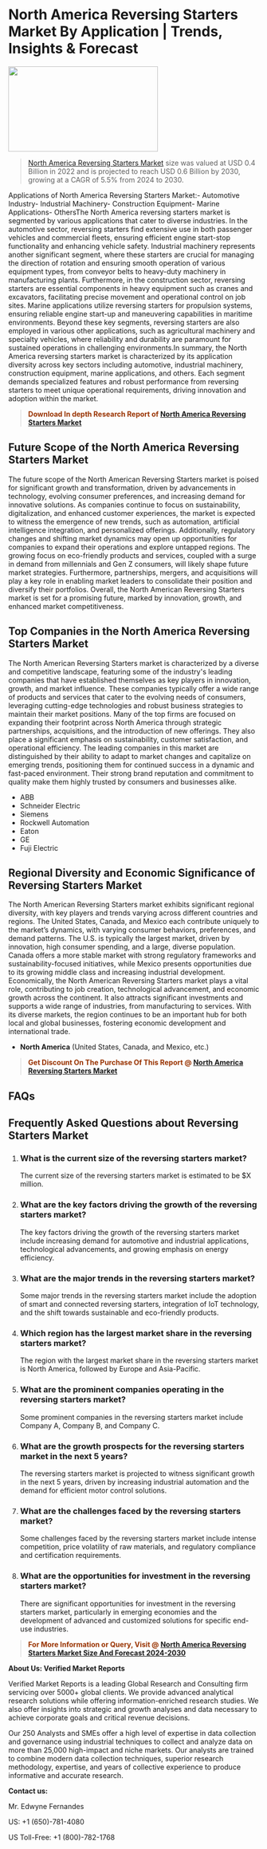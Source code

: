 <p><h1>North America Reversing Starters Market By Application | Trends, Insights & Forecast</h1><p><img class="aligncenter size-medium wp-image-105565" src="https://ffe5etoiles.com/wp-content/uploads/2025/01/MST7-300x171.png" alt="" width="300" height="171" /></p><blockquote><p><a href="https://www.verifiedmarketreports.com/download-sample/?rid=323834&utm_source=Github-NA&utm_medium=355" target="_blank">North America Reversing Starters Market</a> size was valued at USD 0.4 Billion in 2022 and is projected to reach USD 0.6 Billion by 2030, growing at a CAGR of 5.5% from 2024 to 2030.</p></blockquote>Applications of North America Reversing Starters Market:- Automotive Industry- Industrial Machinery- Construction Equipment- Marine Applications- OthersThe North America reversing starters market is segmented by various applications that cater to diverse industries. In the automotive sector, reversing starters find extensive use in both passenger vehicles and commercial fleets, ensuring efficient engine start-stop functionality and enhancing vehicle safety. Industrial machinery represents another significant segment, where these starters are crucial for managing the direction of rotation and ensuring smooth operation of various equipment types, from conveyor belts to heavy-duty machinery in manufacturing plants. Furthermore, in the construction sector, reversing starters are essential components in heavy equipment such as cranes and excavators, facilitating precise movement and operational control on job sites. Marine applications utilize reversing starters for propulsion systems, ensuring reliable engine start-up and maneuvering capabilities in maritime environments. Beyond these key segments, reversing starters are also employed in various other applications, such as agricultural machinery and specialty vehicles, where reliability and durability are paramount for sustained operations in challenging environments.In summary, the North America reversing starters market is characterized by its application diversity across key sectors including automotive, industrial machinery, construction equipment, marine applications, and others. Each segment demands specialized features and robust performance from reversing starters to meet unique operational requirements, driving innovation and adoption within the market.</p><blockquote><p><span style="color: #993300;"><strong>Download In depth Research Report of <a href="https://www.verifiedmarketreports.com/download-sample/?rid=323834&utm_source=Github-NA&utm_medium=355">North America Reversing Starters Market</a></strong></span></p></blockquote><h2>Future Scope of the North America Reversing Starters Market</h2><p>The future scope of the North American Reversing Starters market is poised for significant growth and transformation, driven by advancements in technology, evolving consumer preferences, and increasing demand for innovative solutions. As companies continue to focus on sustainability, digitalization, and enhanced customer experiences, the market is expected to witness the emergence of new trends, such as automation, artificial intelligence integration, and personalized offerings. Additionally, regulatory changes and shifting market dynamics may open up opportunities for companies to expand their operations and explore untapped regions. The growing focus on eco-friendly products and services, coupled with a surge in demand from millennials and Gen Z consumers, will likely shape future market strategies. Furthermore, partnerships, mergers, and acquisitions will play a key role in enabling market leaders to consolidate their position and diversify their portfolios. Overall, the North American Reversing Starters market is set for a promising future, marked by innovation, growth, and enhanced market competitiveness.</p><h2>Top Companies in the North America Reversing Starters Market</h2><p>The North American Reversing Starters market is characterized by a diverse and competitive landscape, featuring some of the industry's leading companies that have established themselves as key players in innovation, growth, and market influence. These companies typically offer a wide range of products and services that cater to the evolving needs of consumers, leveraging cutting-edge technologies and robust business strategies to maintain their market positions. Many of the top firms are focused on expanding their footprint across North America through strategic partnerships, acquisitions, and the introduction of new offerings. They also place a significant emphasis on sustainability, customer satisfaction, and operational efficiency. The leading companies in this market are distinguished by their ability to adapt to market changes and capitalize on emerging trends, positioning them for continued success in a dynamic and fast-paced environment. Their strong brand reputation and commitment to quality make them highly trusted by consumers and businesses alike.</p><p><ul><li>ABB </li><li> Schneider Electric </li><li> Siemens </li><li> Rockwell Automation </li><li> Eaton </li><li> GE </li><li> Fuji Electric</li></ul></p><h2>Regional Diversity and Economic Significance of Reversing Starters Market</h2><p>The North American Reversing Starters market exhibits significant regional diversity, with key players and trends varying across different countries and regions. The United States, Canada, and Mexico each contribute uniquely to the market’s dynamics, with varying consumer behaviors, preferences, and demand patterns. The U.S. is typically the largest market, driven by innovation, high consumer spending, and a large, diverse population. Canada offers a more stable market with strong regulatory frameworks and sustainability-focused initiatives, while Mexico presents opportunities due to its growing middle class and increasing industrial development. Economically, the North American Reversing Starters market plays a vital role, contributing to job creation, technological advancement, and economic growth across the continent. It also attracts significant investments and supports a wide range of industries, from manufacturing to services. With its diverse markets, the region continues to be an important hub for both local and global businesses, fostering economic development and international trade.</p><ul> <li><strong>North America</strong> (United States, Canada, and Mexico, etc.)</li></ul><blockquote><p><span style="color: #993300;"><strong>Get Discount On The Purchase Of This Report @ <a href="https://www.verifiedmarketreports.com/ask-for-discount/?rid=323834&utm_source=Github-NA&utm_medium=355">North America Reversing Starters Market</a></strong></span></p></blockquote><h2>FAQs</h2><p> <h2>Frequently Asked Questions about Reversing Starters Market</h1> <ol> <li> <h3>What is the current size of the reversing starters market?</div><div></h3> <p>The current size of the reversing starters market is estimated to be $X million.</p> </li> <li> <h3>What are the key factors driving the growth of the reversing starters market?</div><div></h3> <p>The key factors driving the growth of the reversing starters market include increasing demand for automotive and industrial applications, technological advancements, and growing emphasis on energy efficiency.</p> </li> <li> <h3>What are the major trends in the reversing starters market?</div><div></h3> <p>Some major trends in the reversing starters market include the adoption of smart and connected reversing starters, integration of IoT technology, and the shift towards sustainable and eco-friendly products.</p> </li> <li> <h3>Which region has the largest market share in the reversing starters market?</div><div></h3> <p>The region with the largest market share in the reversing starters market is North America, followed by Europe and Asia-Pacific.</p> </li> <li> <h3>What are the prominent companies operating in the reversing starters market?</div><div></h3> <p>Some prominent companies in the reversing starters market include Company A, Company B, and Company C.</p> </li> <li> <h3>What are the growth prospects for the reversing starters market in the next 5 years?</div><div></h3> <p>The reversing starters market is projected to witness significant growth in the next 5 years, driven by increasing industrial automation and the demand for efficient motor control solutions.</p> </li> <li> <h3>What are the challenges faced by the reversing starters market?</div><div></h3> <p>Some challenges faced by the reversing starters market include intense competition, price volatility of raw materials, and regulatory compliance and certification requirements.</p> </li> <li> <h3>What are the opportunities for investment in the reversing starters market?</div><div></h3> <p>There are significant opportunities for investment in the reversing starters market, particularly in emerging economies and the development of advanced and customized solutions for specific end-use industries.</p> </li> </ol></body></html></p><blockquote><p><span style="color: #993300;"><strong>For More Information or Query, Visit @ <a href="https://www.verifiedmarketreports.com/product/reversing-starters-market/">North America Reversing Starters Market Size And Forecast 2024-2030</a></strong></span></p></blockquote><p><strong>About Us: Verified Market Reports</strong></p><p>Verified Market Reports is a leading Global Research and Consulting firm servicing over 5000+ global clients. We provide advanced analytical research solutions while offering information-enriched research studies. We also offer insights into strategic and growth analyses and data necessary to achieve corporate goals and critical revenue decisions.</p><p>Our 250 Analysts and SMEs offer a high level of expertise in data collection and governance using industrial techniques to collect and analyze data on more than 25,000 high-impact and niche markets. Our analysts are trained to combine modern data collection techniques, superior research methodology, expertise, and years of collective experience to produce informative and accurate research.</p><p><strong>Contact us:</strong></p><p>Mr. Edwyne Fernandes</p><p>US: +1 (650)-781-4080</p><p>US Toll-Free: +1 (800)-782-1768</p>
